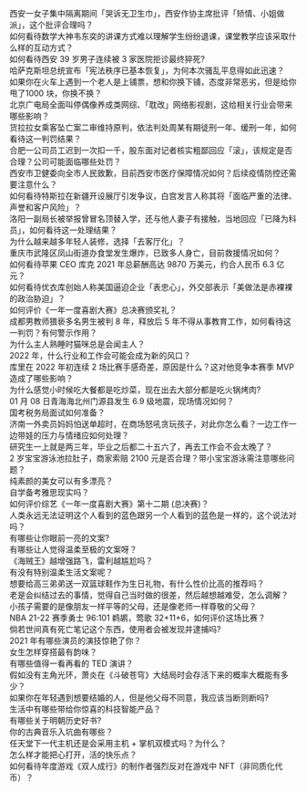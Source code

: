 西安一女子集中隔离期间「哭诉无卫生巾」，西安作协主席批评「矫情、小姐做派」，这个批评合理吗？  
如何看待数学大神韦东奕的讲课方式难以理解学生纷纷退课，课堂教学应该采取什么样的互动方式？  
如何看待西安 39 岁男子连续被 3 家医院拒诊最终猝死?  
哈萨克斯坦总统宣布「宪法秩序已基本恢复」，为何本次骚乱平息得如此迅速？  
如果你在火车上遇到一个老人是上铺票，想和你换下铺，态度非常恶劣，但是给你甩了1000 块，你换不换？  
北京广电局全面叫停偶像养成类网综、「耽改」网络影视剧，这给相关行业会带来哪些影响？  
货拉拉女乘客坠亡案二审维持原判，依法判处周某有期徒刑一年、缓刑一年，如何看待这一判罚结果？  
合肥一公司员工迟到一次扣一千，股东面对记者核实粗鄙回应「滚」，该规定是否合理？公司可能面临哪些处罚？  
西安市卫健委向全市人民致歉，目前西安市医疗保障情况如何？后续疫情防控还需要注意什么？  
如何看待特斯拉在新疆开设展厅引发争议，白宫发言人称其将「面临严重的法律、声誉和客户风险」？  
洛阳一副局长被举报曾冒名顶替入学，还与他人妻子有接触，当地回应「已降为科员」，如何看待这一处理结果？  
为什么越来越多年轻人装修，选择「去客厅化」？  
重庆市武隆区凤山街道办食堂发生爆炸，已致多人身亡，目前救援情况如何？  
如何看待苹果 CEO 库克 2021 年总薪酬高达 9870 万美元，约合人民币 6.3 亿元？  
如何看待优衣库创始人称美国逼迫企业「表忠心」，外交部表示「美做法是赤裸裸的政治胁迫」？  
如何评价《一年一度喜剧大赛》总决赛颁奖礼？  
成都男教师猥亵多名男生被判 8 年，释放后 5 年不得从事教育工作，如何看待这一判罚？有何警示作用？  
为什么主人熟睡时猫咪总是会闻主人？  
2022 年，什么行业和工作会可能会成为新的风口？  
库里在 2022 年初连续 2 场比赛手感奇差，原因是什么？这对他竞争本赛季 MVP 造成了哪些影响？  
为什么感觉小时候吃大餐都是吃炒菜，现在出去大部分都是吃火锅烤肉?  
01 月 08 日青海海北州门源县发生 6.9 级地震，现场情况如何？  
国考税务局面试如何准备？  
济南一外卖员妈妈怕送单超时，在商场怒吼贪玩孩子，对此你怎么看？一边工作一边带娃的压力与情绪应如何处理？  
研究生一上就是两三年，毕业之后都二十五六了，再去工作会不会太晚了？  
2 岁宝宝游泳池拉肚子，商家索赔 2100 元是否合理？带小宝宝游泳需注意哪些问题？  
纯素颜的美女可以有多漂亮？  
自学备考雅思现实吗？  
如何评价综艺《一年一度喜剧大赛》第十二期 (总决赛)？  
人类永远无法证明这个人看到的蓝色跟另一个人看到的蓝色是一样的，这个说法对吗？  
有哪些让你眼前一亮的文案?  
有哪些让人觉得温柔至极的文案呀？  
《海贼王》越增强路飞，雷利越尴尬吗？  
有没有特别温柔生活文案呢？  
想要给高三弟弟送一双篮球鞋作为生日礼物，有什么性价比高的推荐吗？  
老是会纠结过去的事情，觉得自己当时做的很差，然后越想越难受，怎么调解？  
小孩子需要的是像朋友一样平等的父母，还是像老师一样尊敬的父母？  
NBA 21-22 赛季勇士 96:101 鹈鹕，莺歌 32+11+6，如何评价这场比赛？  
倘若世间真有死亡笔记这个东西，使用者会被发现并逮捕吗?  
2021 年有哪些演员的演技惊艳了你？  
女生怎样穿搭最有韵味？  
有哪些值得一看再看的 TED 演讲？  
假如没有主角光环，萧炎在《斗破苍穹》大结局时会存活下来的概率大概能有多少？  
如果你在年轻遇到想要结婚的人，但是他父母不同意，我应该当断则断吗?  
生活中有哪些带给你惊喜的科技智能产品？  
有哪些关于明朝历史好书?  
你的古典音乐入坑曲有哪些？  
任天堂下一代主机还是会采用主机 + 掌机双模式吗？为什么？  
怎么样才能把心打开，活的快乐点？  
如何看待年度游戏《双人成行》的制作者强烈反对在游戏中 NFT（非同质化代币）？  
